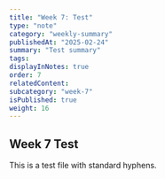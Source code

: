 ```yaml
---
title: "Week 7: Test"
type: "note"
category: "weekly-summary"
publishedAt: "2025-02-24"
summary: "Test summary"
tags: 
displayInNotes: true
order: 7
relatedContent:
subcategory: "week-7"
isPublished: true
weight: 16
---
```

## Week 7 Test

This is a test file with standard hyphens.
